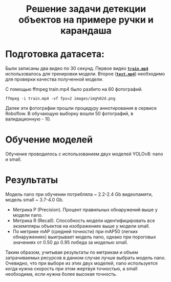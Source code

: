 <div align="center">
  <h1>Решение задачи детекции объектов на примере ручки и карандаша</h1>
</div>

# Подготовка датасета:

Были записаны два видео по 30 секунд. Первое видео [**`train.mp4`**](https://disk.yandex.ru/i/ws7i0-H_H-b9Xg) использовалось для тренировки модели. Второе ([**`test.mp4`**](https://disk.yandex.ru/i/GPNmZZZ3zP1lRQ)) необходимо для проверки качества полученной модели.  

С помощью ffmpeg train.mp4 было разбито на 60 фотографий.
```
ffmpeg -i train.mp4 -vf fps=2 images/img%02d.png
```

Далее эти фотографии прошли процедуру аннотирования в сервисе Roboflow. В обучающую выборку вошли 50 фотографий, в валидационную - 10.

# Обучение моделей

Обучение проводилось с использованием двух моделей YOLOv8: nano и small.

# Результаты

Модель nano при обучении потребляла ~ 2.2-2.4 Gb видеопамяти, модель small ~ 3.7-4.0 Gb. 

* Метрика P (Precision). Процент правильных обнаружений выше у модели nano.
* Метрика R (Recall). Способность модели идентифицировать все экземпляры объектов на изображениях выше у модели small.
* По метрике mAP (средней точности) при mAP50 (легких обнаружениях) выигрывает модель nano, однако при пороговых значениях от 0.50 до 0.95 победа за моделью small.

Таким образом, учитывая результаты по метрикам и объем затрачиваемых ресурсов в данном случае лучше выбрать модель nano. Очевидно, что при выборе из этих двух моделей, nano используется когда нужна скорость при этом жертвуя точностью, а small необходима, если нужна более высокая точность.




